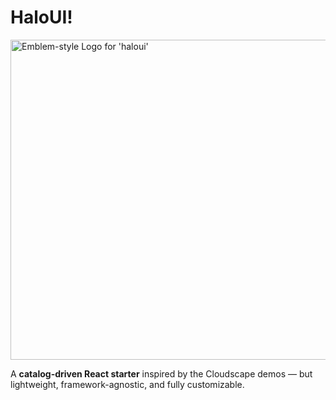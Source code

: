 # HaloUI!

<img width="512" height="512" alt="Emblem-style Logo for 'haloui'" src="https://github.com/user-attachments/assets/e1efd83f-3032-41b6-b5ed-5d02d80fe9fd" />


A **catalog-driven React starter** inspired by the Cloudscape demos — but lightweight, framework-agnostic, and fully customizable.  
